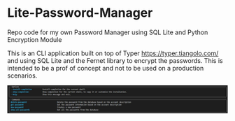 # Lite-Password-Manager
Repo code for my own Password Manager using SQL Lite and Python Encryption Module

This is an CLI application built on top of Typer https://typer.tiangolo.com/ and using SQL Lite and the Fernet library to encrypt the passwords. This is intended to be a prof of concept and not to be used on a production scenarios.

![alt text](https://github.com/georgedevcode/Lite-Password-Manager/blob/master/img/how-do.JPG)
